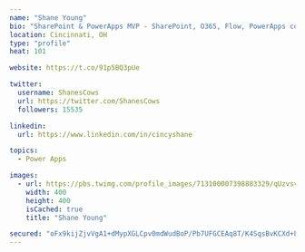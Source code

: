 ```yaml
---
name: "Shane Young"
bio: "SharePoint & PowerApps MVP - SharePoint, O365, Flow, PowerApps consulting? @PowerApps911 | Pure Snark? You found it."
location: Cincinnati, OH
type: "profile"
heat: 101

website: https://t.co/91p5BQ3pUe

twitter:
  username: ShanesCows
  url: https://twitter.com/ShanesCows
  followers: 15535

linkedin:
  url: https://www.linkedin.com/in/cincyshane

topics:
  - Power Apps

images:
  - url: https://pbs.twimg.com/profile_images/713100007398883329/qUzvsvQ3_400x400.jpg
    width: 400
    height: 400
    isCached: true
    title: "Shane Young"

secured: "oFx9kijZjvVgA1+dMypXGLCpv0mdWudBoP/Pb7UFGCEAq8T/K4SqsBvKCXd+LG2ndzS9SlWazTn8ZKl2n/sGjmDf0Ajr49Z5GlCjFV/DzcUDmjsHGN0gsb6szPWxL977kDtuoe+s2lbJ/e29ZFkwh76A5P2UW/IDCKROeV3sScezWe1CfP7zCsRYJdZQoEU/n2jqPQXohq3X/yu+rRTvKhKvCNgGSjyIVh3nwRwTvOz/D0X/qrWrhbieI0jYuAEwaD+7xvLxpoEIiD/64OndJ1p5v6kav3gWVXxyf6Vykyp3gMtxt4ZlmoQR9UgFQ/hOEsLK0iqig8UU325ECVzwY5z8EIX+mixhvACzeXhE2a/Bh+6w1WdEj7RVzAKTDNIFwtz7mTFoQ95kTUbBn9soXEu7nHjjZbd70k12B0tEoU4=;eRgf8caLWysHFGkBoLLOtQ=="
---
```


